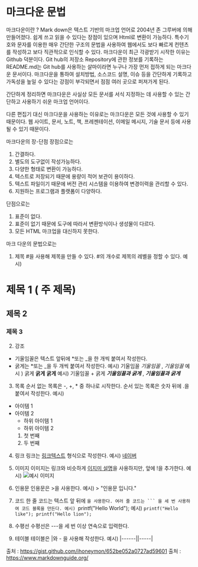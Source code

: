 # 마크다운 문법
마크다운이란 ? 
Mark down은 텍스트 기반의 마크업 언어로 2004년 존 그루버에 의해 만들어졌다.
쉽게 쓰고 읽을 수 있다는 장점이 있으며 Html로 변환이 가능하다.
특수기호와 문자를 이용한 매우 간단한 구조의 문법을 사용하여 웹에서도 보다 빠르게 
컨텐츠를 작성하고 보다 직관적으로 인식할 수 있다. 
마크다운이 최근 각광받기 시작한 이유는 Github 덕분이다.
Git hub의 저장소 Repository에 관한 정보를 기록하는 README.md는 Git hub를 사용하는
살마이라면 누구나 가장 먼저 접하게 되는 마크다운 문서이다. 
마크다운을 통하여 설치방법, 소스코드 설명, 이슈 등을 간단하게 기록하고 가독성을 높일 수
있다는 강점이 부각되면서 점점 여러 곳으로 퍼져가게 된다.

간단하게 정리하면 마크다운은 사실상 모든 문서를 서식 지정하는 데 사용할 수 있는 간단하고 사용하기 쉬운 마크업 언어이다.

다른 편집기 대신 마크다운을 사용하는 이유로는 마크다운은 모든 것에 사용할 수 있기 때문이다. 웹 사이트, 문서, 노트, 책,
프레젠테이션, 이메일 메시지, 기술 문서 등에 사용될 수 있기 때문이다. 

마크다운의 장-단점
장점으로는 
1. 간결하다.
2. 별도의 도구없이 작성가능하다.
3. 다양한 형태로 변환이 가능하다.
4. 텍스트로 저장되기 때문에 용량이 적어 보관이 용이하다.
5. 텍스트 파일이기 때문에 버전 관리 시스템을 이용하여 변경이력을 관리할 수 있다.
6. 지원하는 프로그램과 플랫폼이 다양하다.

단점으로는
1. 표준이 없다.
2. 표준이 없기 때문에 도구에 따라서 변환방식이나 생성물이 다르다.
3. 모든 HTML 마크업을 대신하지 못한다.

마크 다운의 문법으로는 
1. 제목
#을 사용해 제목을 만들 수 있다. #의 개수로 제목의 레벨을 정할 수 있다.
예시) 
# 제목 1 ( 주 제목)
## 제목 2 
### 제목 3 

2. 강조
- 기울임꼴은 텍스트 앞뒤에 *또는 _을 한 개씩 붙여서 작성한다.
- 굵게는 *또는 _을 두 개씩 붙여서 작성한다.
예시) 기울임꼴
*기울임꼴* , _기울임꼴_
예시 ) 굵게
**굵게** __굵게__
예시) 기울임꼴 + 굵게
***기울임꼴과 굵게*** , ___기울임꼴과 굵게___

3. 목록
순서 없는 목록은 -, +, * 중 하나로 시작한다.
순서 있는 목록은 숫자 뒤에 .을 붙여서 작성한다.
예시)
- 아이템 1
- 아이템 2
  - 하위 아이템 1
  - 하위 아이템 2
  1. 첫 번째
  2. 두 번째

4. 링크
링크는 [링크텍스트](URL) 형식으로 작성한다.
예시) [네이버](www.naver.com)

5. 이미지
이미지는 링크와 비슷하게 [이지미 설명](이미지URL)을 사용하지만, 앞에 !을 추가한다.
예시) ![예시 이미지](ex-image)

6. 인용문
인용문은 >을 사용한다.
예시) > "인용문 입니다."

7. 코드
한 줄 코드는 텍스트 앞 뒤에 `을 사용한다.
여러 줄 코드는 ``` 을 세 번 사용하여 코드 블록을 만든다.
예시) `printf("Hello World");
예시) ```printf("Hello like");
       printf("Hello lion"); ```

8. 수평선
수평선은 ---을 세 번 이상 연속으로 입력한다.

9. 테이블
테이블은 |와 - 을 사용해 작성한다.
예시) |------||-----|

출처 : https://gist.github.com/ihoneymon/652be052a0727ad59601
출처 : https://www.markdownguide.org/